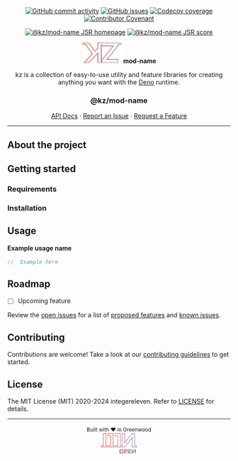 <!--
Replace the following

mod-name: the name of the module

-->

<a id="to-top"></a>

<div align="center">

<!-- Badges -->
<!-- Development -->

[![GitHub commit activity](https://img.shields.io/github/commit-activity/m/kz-io/mod-name?style=flat-square)][commits]
[![GitHub issues](https://img.shields.io/github/issues-raw/kz-io/mod-name?style=flat-square)][issues]
[![Codecov coverage](https://codecov.io/gh/kz-io/mod-name/graph/badge.svg)][codecov]
[![Contributor Covenant](https://img.shields.io/badge/Contributor%20Covenant-2.1-4baaaa.svg?style=flat-square)][contributing]

<!-- Release -->

[![@kz/mod-name JSR homepage](https://jsr.io/badges/@kz/mod-name)][jsr]
[![@kz/mod-name JSR score](https://jsr.io/badges/@kz/mod-name/score)][jsr-score]

<div>
  <img alt="kz logo" height="48" src="https://raw.githubusercontent.com/i11n/.github/main/svg/kz/color/kz.svg" />
  <strong>mod-name</strong>
</div>
<p>
  kz is a collection of easy-to-use utility and feature libraries for creating anything you want with the <a href="https://deno.com">Deno</a> runtime.
</p>
<h3>@kz/mod-name</h3>
<p>
  <!-- Package description -->
</p>

[API Docs][docs] &middot; [Report an Issue][new-issue] &middot; [Request a Feature][new-feature]

</div>

---

## About the project

<!-- Add screenshots and an overview of the project (i.e. what it solves) -->

## Getting started

### Requirements

<!-- What runtimes/runtimes are supported -->

### Installation

<!-- Outline the installation steps for support runtimes and their package managers -->

## Usage

<!-- Add named real-world examples of the usage -->

**Example usage name**
```typescript
//  Example here
```

## Roadmap

<!-- Add roadmap for upcoming features as checkboxes -->
- [ ] Upcoming feature

Review the [open issues][open-issues] for a list of [proposed features][open-features] and [known issues][open-bugs].

## Contributing

Contributions are welcome! Take a look at our [contributing guidelines][contributing] to get started.

## License

The MIT License (MIT) 2020-2024 integereleven. Refer to [LICENSE][license] for details.

---

<div align="center">
<div><small>Built with ❤ in Greenwood</small></div>
<img
  alt="@kz logo"
  height="48"
  src="https://raw.githubusercontent.com/i11n/.github/main/svg/brand/color/open-stroke.svg"
/>
</div>

<!-- tech stack -->
[deno]: https://deno.com "Deno: The next-generation JavaScript runtime"

<!-- deployment info -->
[jsr]: https://jsr.io/@kz/mod-name "@kz/mod-name JSR homepage"
[docs]: https://jsr.io/@kz/mod-name/docs "@kz/mod-name API docs"
[jsr-score]: https://jsr.io/@kz/mod-name/score "@kz/mod-name JSR score"

<!-- issues -->
[issues]: https://github.com/kz-io/mod-name/issues "@kz/mod-name issues on GitHub"
[open-issues]: https://github.com/kz-io/mod-name/issues?q=is%3Aopen+is%3Aissue "@kz/mod-name open issues on GitHub"

<!-- bugs -->
[open-bugs]: https://github.com/kz-io//mod-name/issues?q=is%3Aopen+is%3Aissue+label%3A%22type%3A+issue%22
[new-issue]: https://github.com/kz-io/mod-name/issues/new?labels=type%3A+issue%2Cstatus%3A+pending&template=issue.yaml&title=%F0%9F%A7%B0+Issue+report%3A+ "Report an issue on @kz/mod-name"

<!-- features -->
[new-feature]: https://github.com/kz-io/mod-name/issues/new? "Request a feature on @kz/mod-name"
[open-features]: https://github.com/kz-io/mod-name/issues/new?q=is%3Aopen+is%3Aissue+label%3A%22type%3A+feature%22 "@kz/mod-name open feature requests on GitHub"

<!-- dev -->
[codecov]: https://codecov.io/gh/kz-io/mod-name "@kz/mod-name Codecov coverage"

<!-- repo -->
[commits]: https://github.com/kz-io/mod-name/commits "@kz/mod-name commits on GitHub"
[contributing]: https://github.com/kz-io/mod-name/blob/main/CONTRIBUTING.md "@kz/mod-name contributing guidelines"
[license]: https://github.com/kz-io/mod-name/blob/main/LICENSE "@kz/mod-name license"

